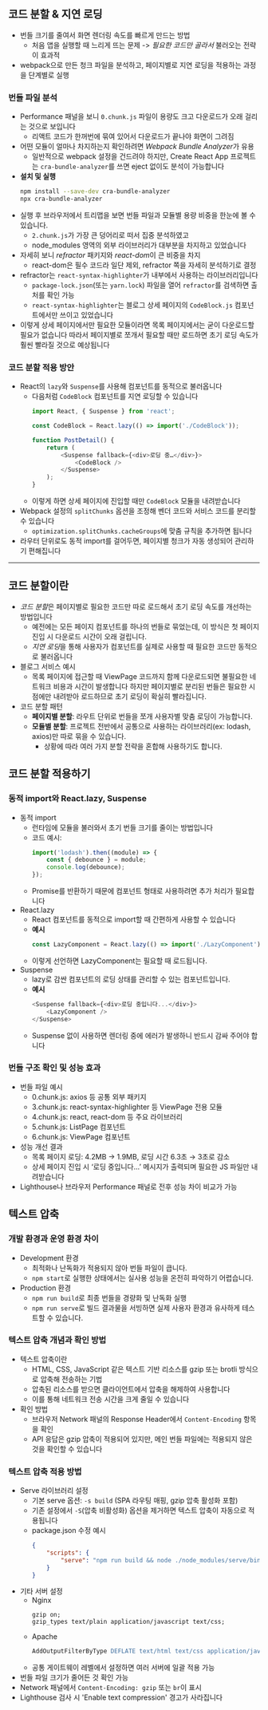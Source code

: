 
## 코드 분할 & 지연 로딩
- 번들 크기를 줄여서 화면 렌더링 속도를 빠르게 만드는 방법
    - 처음 앱을 실행할 때 느리게 뜨는 문제 -> *필요한 코드만 골라서* 불러오는 전략이 효과적
- webpack으로 만든 청크 파일을 분석하고, 페이지별로 지연 로딩을 적용하는 과정을 단계별로 실행

### 번들 파일 분석
- Performance 패널을 보니 `0.chunk.js` 파일이 용량도 크고 다운로드가 오래 걸리는 것으로 보입니다
    - 리액트 코드가 한꺼번에 묶여 있어서 다운로드가 끝나야 화면이 그려짐
- 어떤 모듈이 얼마나 차지하는지 확인하려면 *Webpack Bundle Analyzer*가 유용
    - 일반적으로 webpack 설정을 건드려야 하지만, Create React App 프로젝트는 `cra-bundle-analyzer`를 쓰면 eject 없이도 분석이 가능합니다
- **설치 및 실행**
    ```bash
    npm install --save-dev cra-bundle-analyzer
    npx cra-bundle-analyzer
    ```
- 실행 후 브라우저에서 트리맵을 보면 번들 파일과 모듈별 용량 비중을 한눈에 볼 수 있습니다.
    -  `2.chunk.js`가 가장 큰 덩어리로 떠서 집중 분석하였고
    - node_modules 영역의 외부 라이브러리가 대부분을 차지하고 있었습니다
- 자세히 보니 *refractor* 패키지와 *react-dom*이 큰 비중을 차지
    - react-dom은 필수 코드라 일단 제외, refractor 쪽을 자세히 분석하기로 결정
- refractor는 `react-syntax-highlighter`가 내부에서 사용하는 라이브러리입니다
    - `package-lock.json`(또는 `yarn.lock`) 파일을 열어 `refractor`를 검색하면 출처를 확인 가능
    - `react-syntax-highlighter`는 블로그 상세 페이지의 `CodeBlock.js` 컴포넌트에서만 쓰이고 있었습니다
- 이렇게 상세 페이지에서만 필요한 모듈이라면 목록 페이지에서는 굳이 다운로드할 필요가 없습니다 따라서 페이지별로 쪼개서 필요할 때만 로드하면 초기 로딩 속도가 훨씬 빨라질 것으로 예상됩니다

### 코드 분할 적용 방안
- React의 `lazy`와 `Suspense`를 사용해 컴포넌트를 동적으로 불러옵니다
    - 다음처럼 `CodeBlock` 컴포넌트를 지연 로딩할 수 있습니다
      ```javascript
      import React, { Suspense } from 'react';

      const CodeBlock = React.lazy(() => import('./CodeBlock'));

      function PostDetail() {
          return (
              <Suspense fallback={<div>로딩 중…</div>}>
                  <CodeBlock />
              </Suspense>
          );
      }
      ```
    - 이렇게 하면 상세 페이지에 진입할 때만 `CodeBlock` 모듈을 내려받습니다
- Webpack 설정의 `splitChunks` 옵션을 조정해 벤더 코드와 서비스 코드를 분리할 수 있습니다
    - `optimization.splitChunks.cacheGroups`에 맞춤 규칙을 추가하면 됩니다
- 라우터 단위로도 동적 import를 걸어두면, 페이지별 청크가 자동 생성되어 관리하기 편해집니다
---
## 코드 분할이란
- *코드 분할*은 페이지별로 필요한 코드만 따로 로드해서 초기 로딩 속도를 개선하는 방법입니다
    - 예전에는 모든 페이지 컴포넌트를 하나의 번들로 묶었는데, 이 방식은 첫 페이지 진입 시 다운로드 시간이 오래 걸립니다.  
    - *지연 로딩*을 통해 사용자가 컴포넌트를 실제로 사용할 때 필요한 코드만 동적으로 불러옵니다
- 블로그 서비스 예시  
    - 목록 페이지에 접근할 때 ViewPage 코드까지 함께 다운로드되면 불필요한 네트워크 비용과 시간이 발생합니다 하지만 페이지별로 분리된 번들은 필요한 시점에만 내려받아 로드하므로 초기 로딩이 확실히 빨라집니다.  
- 코드 분할 패턴  
    - **페이지별 분할**: 라우트 단위로 번들을 쪼개 사용자별 맞춤 로딩이 가능합니다.  
    - **모듈별 분할**: 프로젝트 전반에서 공통으로 사용하는 라이브러리(ex: lodash, axios)만 따로 묶을 수 있습니다.  
      - 상황에 따라 여러 가지 분할 전략을 혼합해 사용하기도 합니다.  

## 코드 분할 적용하기
### 동적 import와 React.lazy, Suspense
- 동적 import  
    - 런타임에 모듈을 불러와서 초기 번들 크기를 줄이는 방법입니다
    - 코드 예시:  
        ```javascript
        import('lodash').then((module) => {
            const { debounce } = module;
            console.log(debounce);
        });
        ```  
    - Promise를 반환하기 때문에 컴포넌트 형태로 사용하려면 추가 처리가 필요합니다
- React.lazy  
    - React 컴포넌트를 동적으로 import할 때 간편하게 사용할 수 있습니다
    - **예시**
        ```typescript
        const LazyComponent = React.lazy(() => import('./LazyComponent'));
        ```  
    - 이렇게 선언하면 LazyComponent는 필요할 때 로드됩니다.  
- Suspense  
    - lazy로 감싼 컴포넌트의 로딩 상태를 관리할 수 있는 컴포넌트입니다.  
    - **예시**
        ```typescript
        <Suspense fallback={<div>로딩 중입니다...</div>}>
            <LazyComponent />
        </Suspense>
        ```  
    - Suspense 없이 사용하면 렌더링 중에 에러가 발생하니 반드시 감싸 주어야 합니다

### 번들 구조 확인 및 성능 효과
- 번들 파일 예시  
    - 0.chunk.js: axios 등 공통 외부 패키지  
    - 3.chunk.js: react-syntax-highlighter 등 ViewPage 전용 모듈  
    - 4.chunk.js: react, react-dom 등 주요 라이브러리  
    - 5.chunk.js: ListPage 컴포넌트  
    - 6.chunk.js: ViewPage 컴포넌트  
- 성능 개선 결과  
    - 목록 페이지 로딩: 4.2MB → 1.9MB, 로딩 시간 6.3초 → 3초로 감소
    - 상세 페이지 진입 시 ‘로딩 중입니다...’ 메시지가 출력되며 필요한 JS 파일만 내려받습니다
- Lighthouse나 브라우저 Performance 패널로 전후 성능 차이 비교가 가능

## 텍스트 압축
### 개발 환경과 운영 환경 차이
- Development 환경  
    - 최적화나 난독화가 적용되지 않아 번들 파일이 큽니다.  
    - `npm start`로 실행한 상태에서는 실사용 성능을 온전히 파악하기 어렵습니다.  
- Production 환경  
    - `npm run build`로 최종 번들을 경량화 및 난독화 실행
    - `npm run serve`로 빌드 결과물을 서빙하면 실제 사용자 환경과 유사하게 테스트할 수 있습니다.  

### 텍스트 압축 개념과 확인 방법
- 텍스트 압축이란  
    - HTML, CSS, JavaScript 같은 텍스트 기반 리소스를 gzip 또는 brotli 방식으로 압축해 전송하는 기법
    - 압축된 리소스를 받으면 클라이언트에서 압축을 해제하여 사용합니다
    - 이를 통해 네트워크 전송 시간을 크게 줄일 수 있습니다
- 확인 방법  
    - 브라우저 Network 패널의 Response Header에서 `Content-Encoding` 항목을 확인
    - API 응답은 gzip 압축이 적용되어 있지만, 메인 번들 파일에는 적용되지 않은 것을 확인할 수 있습니다

### 텍스트 압축 적용 방법
- Serve 라이브러리 설정  
    - 기본 serve 옵션: `-s build` (SPA 라우팅 매핑, gzip 압축 활성화 포함)  
    - 기존 설정에서 `-S`(압축 비활성화) 옵션을 제거하면 텍스트 압축이 자동으로 적용됩니다
    - package.json 수정 예시
        ```json
        {
            "scripts": {
                "serve": "npm run build && node ./node_modules/serve/bin/serve.js -s build"
            }
        }
        ```  
- 기타 서버 설정
    - Nginx  
        ```nginx
        gzip on;
        gzip_types text/plain application/javascript text/css;
        ```  
    - Apache  
        ```apache
        AddOutputFilterByType DEFLATE text/html text/css application/javascript
        ```  
    - 공통 게이트웨이 레벨에서 설정하면 여러 서버에 일괄 적용 가능
- 번들 파일 크기가 줄어든 것 확인 가능
- Network 패널에서 `Content-Encoding: gzip` 또는 `br`이 표시
- Lighthouse 검사 시 'Enable text compression' 경고가 사라집니다

